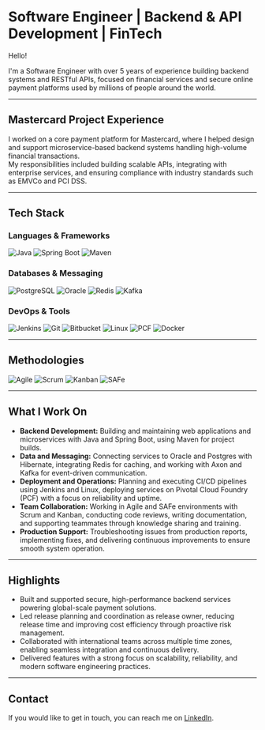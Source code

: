 # Software Engineer | Backend & API Development | FinTech

Hello! 

I'm a Software Engineer with over 5 years of experience building backend systems and RESTful APIs, focused on financial services and secure online payment platforms used by millions of people around the world.

---

## Mastercard Project Experience

I worked on a core payment platform for Mastercard, where I helped design and support microservice-based backend systems handling high-volume financial transactions.  
My responsibilities included building scalable APIs, integrating with enterprise services, and ensuring compliance with industry standards such as EMVCo and PCI DSS.

---

## Tech Stack

### Languages & Frameworks
![Java](https://img.shields.io/badge/Java-ED8B00?style=for-the-badge&logo=openjdk&logoColor=white)
![Spring Boot](https://img.shields.io/badge/Spring%20Boot-6DB33F?style=for-the-badge&logo=springboot&logoColor=white)
![Maven](https://img.shields.io/badge/Maven-C71A36?style=for-the-badge&logo=apachemaven&logoColor=white)

### Databases & Messaging
![PostgreSQL](https://img.shields.io/badge/PostgreSQL-316192?style=for-the-badge&logo=postgresql&logoColor=white)
![Oracle](https://img.shields.io/badge/Oracle-F80000?style=for-the-badge&logo=oracle&logoColor=white)
![Redis](https://img.shields.io/badge/Redis-DC382D?style=for-the-badge&logo=redis&logoColor=white)
![Kafka](https://img.shields.io/badge/Apache%20Kafka-231F20?style=for-the-badge&logo=apachekafka&logoColor=white)

### DevOps & Tools
![Jenkins](https://img.shields.io/badge/Jenkins-D24939?style=for-the-badge&logo=jenkins&logoColor=white)
![Git](https://img.shields.io/badge/Git-F05032?style=for-the-badge&logo=git&logoColor=white)
![Bitbucket](https://img.shields.io/badge/Bitbucket-0052CC?style=for-the-badge&logo=bitbucket&logoColor=white)
![Linux](https://img.shields.io/badge/Linux-FCC624?style=for-the-badge&logo=linux&logoColor=black)
![PCF](https://img.shields.io/badge/Pivotal%20Cloud%20Foundry-00A79D?style=for-the-badge&logo=cloudfoundry&logoColor=white)
![Docker](https://img.shields.io/badge/Docker-2496ED?style=for-the-badge&logo=docker&logoColor=white)

---

## Methodologies

![Agile](https://img.shields.io/badge/Agile-Project%20Management-blue?style=for-the-badge&logo=agile&logoColor=white)
![Scrum](https://img.shields.io/badge/Scrum-Framework-success?style=for-the-badge&logo=scrumalliance&logoColor=white)
![Kanban](https://img.shields.io/badge/Kanban-Workflow-orange?style=for-the-badge&logo=trello&logoColor=white)
![SAFe](https://img.shields.io/badge/SAFe-Scaled%20Agile%20Framework-lightgrey?style=for-the-badge)

---

## What I Work On

- **Backend Development:** Building and maintaining web applications and microservices with Java and Spring Boot, using Maven for project builds.  
- **Data and Messaging:** Connecting services to Oracle and Postgres with Hibernate, integrating Redis for caching, and working with Axon and Kafka for event-driven communication.  
- **Deployment and Operations:** Planning and executing CI/CD pipelines using Jenkins and Linux, deploying services on Pivotal Cloud Foundry (PCF) with a focus on reliability and uptime.  
- **Team Collaboration:** Working in Agile and SAFe environments with Scrum and Kanban, conducting code reviews, writing documentation, and supporting teammates through knowledge sharing and training.  
- **Production Support:** Troubleshooting issues from production reports, implementing fixes, and delivering continuous improvements to ensure smooth system operation.

---

## Highlights

- Built and supported secure, high-performance backend services powering global-scale payment solutions.  
- Led release planning and coordination as release owner, reducing release time and improving cost efficiency through proactive risk management.  
- Collaborated with international teams across multiple time zones, enabling seamless integration and continuous delivery.  
- Delivered features with a strong focus on scalability, reliability, and modern software engineering practices.

---

## Contact

If you would like to get in touch, you can reach me on [LinkedIn](https://www.linkedin.com/in/akira-harada-jr/).
